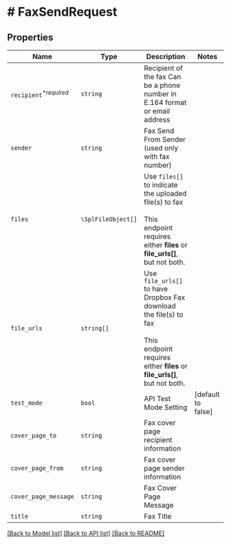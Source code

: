 # # FaxSendRequest



## Properties

Name | Type | Description | Notes
------------ | ------------- | ------------- | -------------
| `recipient`<sup>*_required_</sup> | ```string``` |  Recipient of the fax  Can be a phone number in E.164 format or email address  |  |
| `sender` | ```string``` |  Fax Send From Sender (used only with fax number)  |  |
| `files` | ```\SplFileObject[]``` |  Use `files[]` to indicate the uploaded file(s) to fax<br><br>This endpoint requires either **files** or **file_urls[]**, but not both.  |  |
| `file_urls` | ```string[]``` |  Use `file_urls[]` to have Dropbox Fax download the file(s) to fax<br><br>This endpoint requires either **files** or **file_urls[]**, but not both.  |  |
| `test_mode` | ```bool``` |  API Test Mode Setting  |  [default to false] |
| `cover_page_to` | ```string``` |  Fax cover page recipient information  |  |
| `cover_page_from` | ```string``` |  Fax cover page sender information  |  |
| `cover_page_message` | ```string``` |  Fax Cover Page Message  |  |
| `title` | ```string``` |  Fax Title  |  |

[[Back to Model list]](../../README.md#models) [[Back to API list]](../../README.md#endpoints) [[Back to README]](../../README.md)
